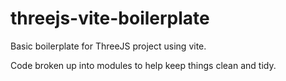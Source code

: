 # threejs-vite-boilerplate

Basic boilerplate for ThreeJS project using vite.

Code broken up into modules to help keep things clean and tidy.
